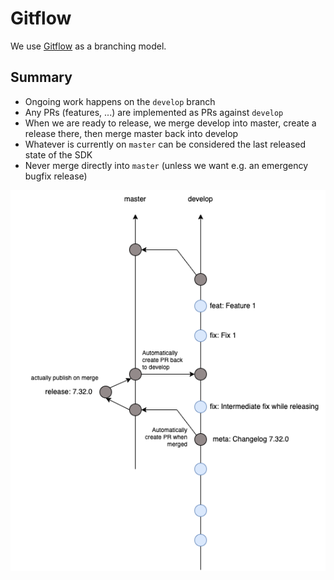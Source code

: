 # Gitflow

We use [Gitflow](https://docs.github.com/en/get-started/quickstart/github-flow) as a branching model.

## Summary

* Ongoing work happens on the `develop` branch
* Any PRs (features, ...) are implemented as PRs against `develop`
* When we are ready to release, we merge develop into master, create a release there, then merge master back into develop
* Whatever is currently on `master` can be considered the last released state of the SDK
* Never merge directly into `master` (unless we want e.g. an emergency bugfix release)

![gitflow-chart](./assets/gitflow-chart.png)
